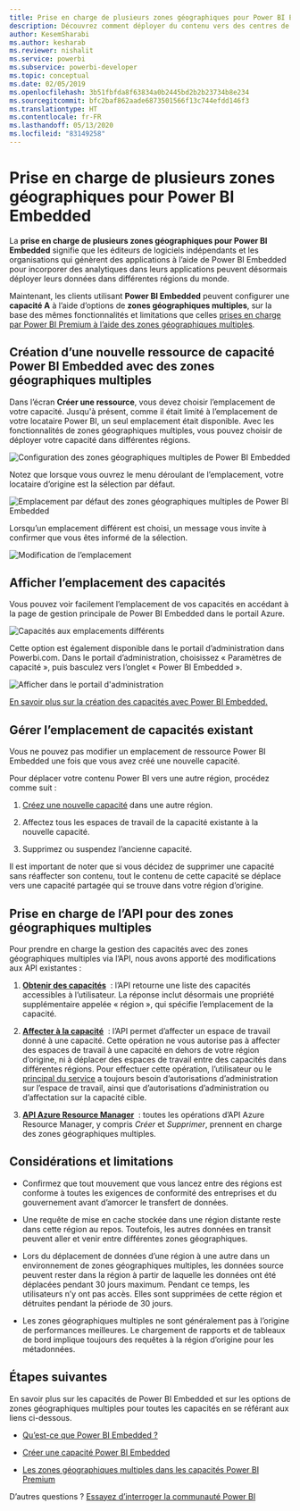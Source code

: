 ```yaml
---
title: Prise en charge de plusieurs zones géographiques pour Power BI Embedded
description: Découvrez comment déployer du contenu vers des centres de données dans des régions autres que la région d’origine du locataire Power BI Embedded.
author: KesemSharabi
ms.author: kesharab
ms.reviewer: nishalit
ms.service: powerbi
ms.subservice: powerbi-developer
ms.topic: conceptual
ms.date: 02/05/2019
ms.openlocfilehash: 3b51fbfda8f63834a0b2445bd2b2b23734b8e234
ms.sourcegitcommit: bfc2baf862aade6873501566f13c744efdd146f3
ms.translationtype: HT
ms.contentlocale: fr-FR
ms.lasthandoff: 05/13/2020
ms.locfileid: "83149258"
---
```

# <a name="multi-geo-support-for-power-bi-embedded"></a>Prise en charge de plusieurs zones géographiques pour Power BI Embedded

La **prise en charge de plusieurs zones géographiques pour Power BI Embedded** signifie que les éditeurs de logiciels indépendants et les organisations qui génèrent des applications à l’aide de Power BI Embedded pour incorporer des analytiques dans leurs applications peuvent désormais déployer leurs données dans différentes régions du monde.

Maintenant, les clients utilisant **Power BI Embedded** peuvent configurer une **capacité A** à l’aide d’options de **zones géographiques multiples**, sur la base des mêmes fonctionnalités et limitations que celles [prises en charge par Power BI Premium à l’aide des zones géographiques multiples](../../admin/service-admin-premium-Multi-Geo.md).

## <a name="creating-new-power-bi-embedded-capacity-resource-with-multi-geo"></a>Création d’une nouvelle ressource de capacité Power BI Embedded avec des zones géographiques multiples

Dans l’écran **Créer une ressource**, vous devez choisir l’emplacement de votre capacité. Jusqu'à présent, comme il était limité à l’emplacement de votre locataire Power BI, un seul emplacement était disponible. Avec les fonctionnalités de zones géographiques multiples, vous pouvez choisir de déployer votre capacité dans différentes régions.

![Configuration des zones géographiques multiples de Power BI Embedded](media/embedded-multi-geo/pbie-multi-geo-setup.png)

Notez que lorsque vous ouvrez le menu déroulant de l’emplacement, votre locataire d’origine est la sélection par défaut.
  
![Emplacement par défaut des zones géographiques multiples de Power BI Embedded](media/embedded-multi-geo/pbie-multi-geo-default-location.png)

Lorsqu’un emplacement différent est choisi, un message vous invite à confirmer que vous êtes informé de la sélection.

![Modification de l’emplacement](media/embedded-multi-geo/pbie-multi-geo-location-change.png)

## <a name="view-capacity-location"></a>Afficher l’emplacement des capacités

Vous pouvez voir facilement l’emplacement de vos capacités en accédant à la page de gestion principale de Power BI Embedded dans le portail Azure.

![Capacités aux emplacements différents](media/embedded-multi-geo/pbie-multi-geo-location-different.png)

Cette option est également disponible dans le portail d’administration dans Powerbi.com. Dans le portail d’administration, choisissez « Paramètres de capacité », puis basculez vers l’onglet « Power BI Embedded ».

![Afficher dans le portail d'administration](media/embedded-multi-geo/pbie-multi-geo-admin-portal.png)

[En savoir plus sur la création des capacités avec Power BI Embedded.](azure-pbie-create-capacity.md)

## <a name="manage-existing-capacities-location"></a>Gérer l’emplacement de capacités existant

Vous ne pouvez pas modifier un emplacement de ressource Power BI Embedded une fois que vous avez créé une nouvelle capacité.

Pour déplacer votre contenu Power BI vers une autre région, procédez comme suit :

1. [Créez une nouvelle capacité](azure-pbie-create-capacity.md) dans une autre région.

2. Affectez tous les espaces de travail de la capacité existante à la nouvelle capacité.

3. Supprimez ou suspendez l’ancienne capacité.

Il est important de noter que si vous décidez de supprimer une capacité sans réaffecter son contenu, tout le contenu de cette capacité se déplace vers une capacité partagée qui se trouve dans votre région d’origine.

## <a name="api-support-for-multi-geo"></a>Prise en charge de l’API pour des zones géographiques multiples

Pour prendre en charge la gestion des capacités avec des zones géographiques multiples via l’API, nous avons apporté des modifications aux API existantes :

1. **[Obtenir des capacités](https://docs.microsoft.com/rest/api/power-bi/capacities/getcapacities)**  : l’API retourne une liste des capacités accessibles à l’utilisateur. La réponse inclut désormais une propriété supplémentaire appelée « région », qui spécifie l’emplacement de la capacité.

2. **[Affecter à la capacité](https://docs.microsoft.com/rest/api/power-bi/capacities)**  : l’API permet d’affecter un espace de travail donné à une capacité. Cette opération ne vous autorise pas à affecter des espaces de travail à une capacité en dehors de votre région d’origine, ni à déplacer des espaces de travail entre des capacités dans différentes régions. Pour effectuer cette opération, l’utilisateur ou le [principal du service](embed-service-principal.md) a toujours besoin d’autorisations d’administration sur l’espace de travail, ainsi que d’autorisations d’administration ou d’affectation sur la capacité cible.

3. **[API Azure Resource Manager](https://docs.microsoft.com/rest/api/power-bi-embedded/capacities)**  : toutes les opérations d’API Azure Resource Manager, y compris *Créer* et *Supprimer*, prennent en charge des zones géographiques multiples.

## <a name="limitations-and-considerations"></a>Considérations et limitations

* Confirmez que tout mouvement que vous lancez entre des régions est conforme à toutes les exigences de conformité des entreprises et du gouvernement avant d’amorcer le transfert de données.

* Une requête de mise en cache stockée dans une région distante reste dans cette région au repos. Toutefois, les autres données en transit peuvent aller et venir entre différentes zones géographiques.

* Lors du déplacement de données d’une région à une autre dans un environnement de zones géographiques multiples, les données source peuvent rester dans la région à partir de laquelle les données ont été déplacées pendant 30 jours maximum. Pendant ce temps, les utilisateurs n’y ont pas accès. Elles sont supprimées de cette région et détruites pendant la période de 30 jours.

* Les zones géographiques multiples ne sont généralement pas à l’origine de performances meilleures. Le chargement de rapports et de tableaux de bord implique toujours des requêtes à la région d’origine pour les métadonnées.

## <a name="next-steps"></a>Étapes suivantes

En savoir plus sur les capacités de Power BI Embedded et sur les options de zones géographiques multiples pour toutes les capacités en se référant aux liens ci-dessous.

* [Qu’est-ce que Power BI Embedded ?](azure-pbie-what-is-power-bi-embedded.md)

* [Créer une capacité Power BI Embedded](azure-pbie-create-capacity.md)

* [Les zones géographiques multiples dans les capacités Power BI Premium](../../admin/service-admin-premium-multi-geo.md)

D’autres questions ? [Essayez d’interroger la communauté Power BI](https://community.powerbi.com/)